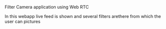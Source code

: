 Filter Camera application using Web RTC

In this webapp live feed is shown and several filters arethere from which the user can pictures
